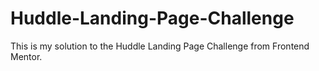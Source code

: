 # Huddle-Landing-Page-Challenge

This is my solution to the Huddle Landing Page Challenge from Frontend Mentor.

